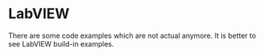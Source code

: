 # LabVIEW
There are some code examples which are not actual anymore. It is better to see LabVIEW build-in examples.
